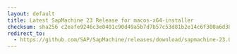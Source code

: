 ```yaml
---
layout: default
title: Latest SapMachine 23 Release for macos-x64-installer
checksum: sha256 c2eafe9246c3e0401c90d49a5b7d7b57c53d81b2e14c6f300a6d385510c449aa
redirect_to:
  - https://github.com/SAP/SapMachine/releases/download/sapmachine-23.0.2/sapmachine-jdk-23.0.2_macos-x64_bin.dmg
---
```

